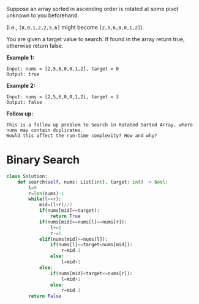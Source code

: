 Suppose an array sorted in ascending order is rotated at some pivot unknown to you beforehand.

(i.e., ```[0,0,1,2,2,5,6]``` might become ```[2,5,6,0,0,1,2]```).

You are given a target value to search. If found in the array return true, otherwise return false.

**Example 1:**
```
Input: nums = [2,5,6,0,0,1,2], target = 0
Output: true
```
**Example 2:**
```
Input: nums = [2,5,6,0,0,1,2], target = 3
Output: false
```
**Follow up:**
```
This is a follow up problem to Search in Rotated Sorted Array, where nums may contain duplicates.
Would this affect the run-time complexity? How and why?
```
# Binary Search

```python
class Solution:
    def search(self, nums: List[int], target: int) -> bool:
        l=0
        r=len(nums)-1
        while(l<=r):
            mid=(l+r)//2
            if(nums[mid]==target):
                return True
            if(nums[mid]==nums[l]==nums[r]):
                l+=1
                r-=1
            elif(nums[mid]>=nums[l]):
                if(nums[l]<=target<nums[mid]):
                    r=mid-1
                else:
                    l=mid+1
            else:
                if(nums[mid]<target<=nums[r]):
                    l=mid+1
                else:
                    r=mid-1
        return False
```